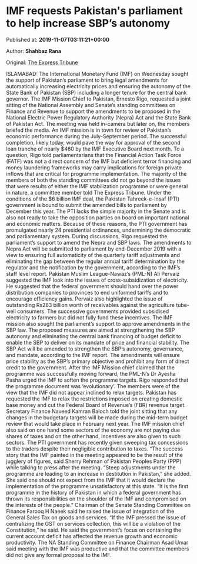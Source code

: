
# IMF requests Pakistan's parliament to help increase SBP’s autonomy

Published at: **2019-11-07T03:11:21+00:00**

Author: **Shahbaz Rana**

Original: [The Express Tribune](https://tribune.com.pk/story/2095077/2-imf-requests-pakistans-parliament-help-increase-sbps-autonomy/)

ISLAMABAD: The International Monetary Fund (IMF) on Wednesday sought the support of Pakistan’s parliament to bring legal amendments for automatically increasing electricity prices and ensuring the autonomy of the State Bank of Pakistan (SBP) including a longer tenure for the central bank governor.
The IMF Mission Chief to Pakistan, Ernesto Rigo, requested a joint sitting of the National Assembly and Senate’s standing committees on Finance and Revenue to support the amendments to be proposed in the National Electric Power Regulatory Authority (Nepra) Act and the State Bank of Pakistan Act.
The meeting was held in-camera but later on, the members briefed the media.
An IMF mission is in town for review of Pakistan’s economic performance during the July-September period. The successful completion, likely today, would pave the way for approval of the second loan tranche of nearly $460 by the IMF Executive Board next month.
To a question, Rigo told parliamentarians that the Financial Action Task Force (FATF) was not a direct concern of the IMF but deficient terror financing and money laundering frameworks may carry implications for foreign private inflows that are critical for programme implementation.
The majority of the members of both the standing committees did not go beyond the issues that were results of either the IMF stabilization programme or were general in nature, a committee member told The Express Tribune.
Under the conditions of the $6 billion IMF deal, the Pakistan Tahreek-e-Insaf (PTI) government is bound to submit the amended bills to parliament by December this year.
The PTI lacks the simple majority in the Senate and is also not ready to take the opposition parties on board on important national and economic matters. Because of these reasons, the PTI government has promulgated nearly 24 presidential ordinances, undermining the democratic and parliamentary system.
During discussions, Rigo requested the parliament’s support to amend the Nepra and SBP laws.
The amendments to Nepra Act will be submitted to parliament by end-December 2019 with a view to ensuring full automaticity of the quarterly tariff adjustments and eliminating the gap between the regular annual tariff determination by the regulator and the notification by the government, according to the IMF’s staff level report.
Pakistan Muslim League-Nawaz’s (PML-N) Ali Pervaiz suggested the IMF look into the issues of cross-subsidization of electricity. He suggested that the federal government should hand over the power distribution companies to provinces to end uniformed tariffs and to encourage efficiency gains.
Pervaiz also highlighted the issue of outstanding Rs283 billion worth of receivables against the agriculture tube-well consumers. The successive governments provided subsidised electricity to farmers but did not fully fund these incentives.
The IMF mission also sought the parliament’s support to approve amendments in the SBP law. The proposed measures are aimed at strengthening the SBP autonomy and eliminating the central bank financing of budget deficit to enable the SBP to deliver on its mandate of price and financial stability.
The SBP Act will be amended to strengthen the SBP’s autonomy, governance, and mandate, according to the IMF report. The amendments will ensure price stability as the SBP’s primary objective and prohibit any form of direct credit to the government.
After the IMF Mission chief claimed that the programme was successfully moving forward, the PML-N’s Dr Ayesha Pasha urged the IMF to soften the programme targets.
Rigo responded that the programme document was ‘evolutionary’. The members were of the view that the IMF did not appear inclined to relax targets.
Pakistan has requested the IMF to relax the restrictions imposed on creating domestic base money and cut the Federal Board of Revenue’s (FBR) revenue target.
Secretary Finance Naveed Kamran Baloch told the joint sitting that any changes in the budgetary targets will be made during the mid-term budget review that would take place in February next year.
The IMF mission chief also said on one hand some sectors of the economy are not paying due shares of taxes and on the other hand, incentives are also given to such sectors. The PTI government has recently given sweeping tax concessions to the traders despite their negligible contribution to taxes.
“The success story that the IMF painted in the meeting appeared to be the result of the jugglery of figures, said Sherry Rehman of Pakistan Peoples Party (PPP) while talking to press after the meeting. “Steep adjustments under the programme are leading to an increase in destitution in Pakistan,” she added.
She said one should not expect from the IMF that it would declare the implementation of the programme unsatisfactory at this state.
“It is the first programme in the history of Pakistan in which a federal government has thrown its responsibilities on the shoulder of the IMF and compromised on the interests of the people.”
Chairman of the Senate Standing Committee on Finance Farooq H Naeek said he raised the issue of integration of the General Sales Tax on goods and services. “If the IMF pressed the issue of centralizing the GST on services collection, this will be a violation of the Constitution,” he said.
He said the government’s focus on containing the current account deficit has affected the revenue growth and economic productivity.
The NA Standing Committee on Finance Chairman Asad Umar said meeting with the IMF was productive and that the committee members did not give any formal proposal to the IMF.
